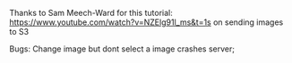 Thanks to Sam Meech-Ward for this tutorial: https://www.youtube.com/watch?v=NZElg91l_ms&t=1s on sending images to S3

Bugs:
Change image but dont select a image crashes server;
